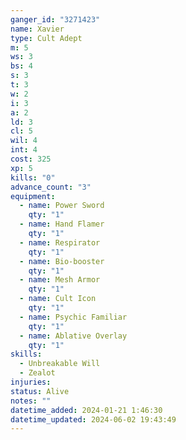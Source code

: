 ```yaml
---
ganger_id: "3271423"
name: Xavier
type: Cult Adept
m: 5
ws: 3
bs: 4
s: 3
t: 3
w: 2
i: 3
a: 2
ld: 3
cl: 5
wil: 4
int: 4
cost: 325
xp: 5
kills: "0"
advance_count: "3"
equipment:
  - name: Power Sword
    qty: "1"
  - name: Hand Flamer
    qty: "1"
  - name: Respirator
    qty: "1"
  - name: Bio-booster
    qty: "1"
  - name: Mesh Armor
    qty: "1"
  - name: Cult Icon
    qty: "1"
  - name: Psychic Familiar
    qty: "1"
  - name: Ablative Overlay
    qty: "1"
skills:
  - Unbreakable Will
  - Zealot
injuries: 
status: Alive
notes: ""
datetime_added: 2024-01-21 1:46:30
datetime_updated: 2024-06-02 19:43:49
---
```



